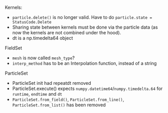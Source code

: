 Kernels:

- `particle.delete()` is no longer valid. Have to do `particle.state = StatusCode.Delete`
- Sharing state between kernels must be done via the particle data (as now the kernels are not combined under the hood).
- dt is a np.timedelta64 object

FieldSet

- `mesh` is now called `mesh_type`?
- `interp_method` has to be an Interpolation function, instead of a string

ParticleSet

- ParticleSet init had repeatdt removed
- ParticleSet.execute() expects `numpy.datetime64`/`numpy.timedelta.64` for `runtime`, `endtime` and `dt`
- `ParticleSet.from_field()`, `ParticleSet.from_line()`, `ParticleSet.from_list()` has been removed
